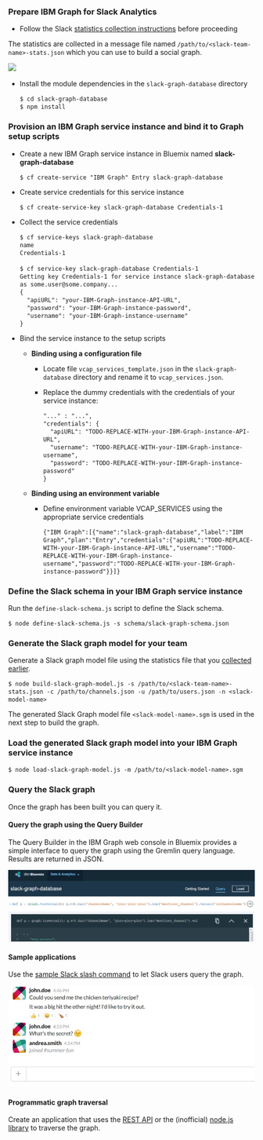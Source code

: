 ### Prepare IBM Graph for Slack Analytics

* Follow the Slack [statistics collection instructions](https://github.com/ibm-cds-labs/slack-analytics/tree/master/slack-stats) before proceeding

 The statistics are collected in a message file named `/path/to/<slack-team-name>-stats.json` which you can use to build a social graph.

 ![](https://github.ibm.com/analytics-advocacy/slack-analytics-sandbox/blob/initial/slack_graph_model.png?raw=true)

* Install the module dependencies in the `slack-graph-database` directory

    ```
    $ cd slack-graph-database
    $ npm install
    ```


### Provision an IBM Graph service instance and bind it to Graph setup scripts

* Create a new IBM Graph service instance in Bluemix named **slack-graph-database**

    ```
    $ cf create-service "IBM Graph" Entry slack-graph-database
    ```

* Create service credentials for this service instance

    ```
    $ cf create-service-key slack-graph-database Credentials-1
    ```

* Collect the service credentials 

    ```
    $ cf service-keys slack-graph-database
    name
    Credentials-1
  
    $ cf service-key slack-graph-database Credentials-1
    Getting key Credentials-1 for service instance slack-graph-database as some.user@some.company...
    {
      "apiURL": "your-IBM-Graph-instance-API-URL",
      "password": "your-IBM-Graph-instance-password",
      "username": "your-IBM-Graph-instance-username"
    }
    ```

* Bind the service instance to the setup scripts

    * **Binding using a configuration file** 
        * Locate file `vcap_services_template.json` in the `slack-graph-database` directory and rename it to `vcap_services.json`.
        * Replace the dummy credentials with the credentials of your service instance:

            ```
            "..." : "...",
            "credentials": {
              "apiURL": "TODO-REPLACE-WITH-your-IBM-Graph-instance-API-URL",
              "username": "TODO-REPLACE-WITH-your-IBM-Graph-instance-username",
              "password": "TODO-REPLACE-WITH-your-IBM-Graph-instance-password"
            }
            ```

    * **Binding using an environment variable** 

        * Define environment variable VCAP_SERVICES using the appropriate service credentials
      
            ```
            {"IBM Graph":[{"name":"slack-graph-database","label":"IBM Graph","plan":"Entry","credentials":{"apiURL":"TODO-REPLACE-WITH-your-IBM-Graph-instance-API-URL","username":"TODO-REPLACE-WITH-your-IBM-Graph-instance-username","password":"TODO-REPLACE-WITH-your-IBM-Graph-instance-password"}}]}
            ```

### Define the Slack schema in your IBM Graph service instance

  Run the `define-slack-schema.js` script to define the Slack schema.

  ```
  $ node define-slack-schema.js -s schema/slack-graph-schema.json
  ```
  
### Generate the Slack graph model for your team

  Generate a Slack graph model file using the statistics file that you [collected earlier](https://github.com/ibm-cds-labs/slack-analytics/tree/master/slack-stats).

  ```
  $ node build-slack-graph-model.js -s /path/to/<slack-team-name>-stats.json -c /path/to/channels.json -u /path/to/users.json -n <slack-model-name>
  ```

The generated Slack Graph model file `<slack-model-name>.sgm` is used in the next step to build the graph.

### Load the generated Slack graph model into your IBM Graph service instance

  ```
  $ node load-slack-graph-model.js -m /path/to/<slack-model-name>.sgm
  ```

### Query the Slack graph 

Once the graph has been built you can query it.


#### Query the graph using the Query Builder

   The Query Builder in the IBM Graph web console in Bluemix provides a simple interface to query the graph using the Gremlin query language. Results are returned in JSON.

   ![Graph query in Bluemix](img/IBM_graph_query_builder_in_Bluemix.png)
  
#### Sample applications

   Use the [sample Slack slash command](https://github.com/ibm-cds-labs/slack-analytics-about-service) to let Slack users query the graph.
   
   ![Slack social graph interaction](https://raw.githubusercontent.com/ibm-cds-labs/slack-analytics-about-service/master/media/slash-command-demo.gif)
    
#### Programmatic graph traversal
    
Create an application that uses the [REST API](https://ibm-graph-docs.ng.bluemix.net/api.html) or the (inofficial) [node.js library](https://github.com/ibm-cds-labs/nodejs-graph) to traverse the graph.


